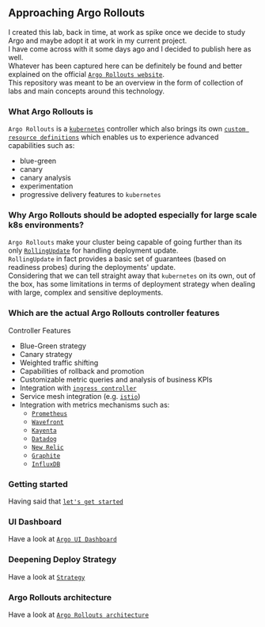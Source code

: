 ## Approaching Argo Rollouts

I created this lab, back in time, at work as spike once we decide to study Argo and maybe adopt it at work in my current project. \
I have come across with it some days ago and I decided to publish here as well. \
Whatever has been captured here can be definitely be found and better explained on the official [`Argo Rollouts website`](https://argoproj.github.io/argo-rollouts/). \
This repository was meant to be an overview in the form of collection of labs and main concepts around this technology.

### What Argo Rollouts is
`Argo Rollouts` is a [`kubernetes`](https://kubernetes.io/) controller which also brings its own 
[`custom resource definitions`](https://kubernetes.io/docs/concepts/extend-kubernetes/api-extension/custom-resources/) which enables us to experience advanced capabilities such as:
- blue-green
- canary
- canary analysis
- experimentation
- progressive delivery features to `kubernetes`

### Why Argo Rollouts should be adopted especially for large scale k8s environments?
`Argo Rollouts` make your cluster being capable of going further than its only [`RollingUpdate`](https://kubernetes.io/docs/tutorials/kubernetes-basics/update/update-intro/) for handling deployment update. \
`RollingUpdate` in fact provides a basic set of guarantees (based on readiness probes) during the deployments' update. \
Considering that we can tell straight away that `kubernetes` on its own, out of the box, has some limitations in terms of deployment strategy when dealing with large, complex and sensitive deployments.

### Which are the actual Argo Rollouts controller features
Controller Features
- Blue-Green strategy
- Canary strategy
- Weighted traffic shifting
- Capabilities of rollback and promotion
- Customizable metric queries and analysis of business KPIs
- Integration with [`ingress controller`](https://kubernetes.io/docs/concepts/services-networking/ingress-controllers/)
- Service mesh integration (e.g. [`istio`](https://istio.io/))
- Integration with metrics mechanisms such as: 
  - [`Prometheus`](https://prometheus.io/)
  - [`Wavefront`](https://docs.wavefront.com/metric_types.html)
  - [`Kayenta`](https://cloud.google.com/blog/products/gcp/introducing-kayenta-an-open-automated-canary-analysis-tool-from-google-and-netflix)
  - [`Datadog`](https://www.datadoghq.com/)
  - [`New Relic`](https://newrelic.com/)
  - [`Graphite`](https://graphiteapp.org/)
  - [`InfluxDB`](https://www.influxdata.com/products/influxdb/)

### Getting started
Having said that [`let's get started`](01-getting-started/Readme.md#01-getting-started)

### UI Dashboard
Have a look at [`Argo UI Dashboard`](03-argo-ui-dashboard/Readme.md#03-argo-ui-dashboard)

### Deepening Deploy Strategy
Have a look at [`Strategy`](04-argo-deployment-strategy/Readme.md#04-argo-deployment-strategy)

### Argo Rollouts architecture
Have a look at [`Argo Rollouts architecture`](06-argo-rollouts-architecture/Readme.md#06-argo-rollouts-architecture)


